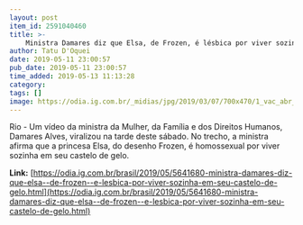 ```yaml
---
layout: post
item_id: 2591040460
title: >-
    Ministra Damares diz que Elsa, de Frozen, é lésbica por viver sozinha em seu castelo de gelo
author: Tatu D'Oquei
date: 2019-05-11 23:00:57
pub_date: 2019-05-11 23:00:57
time_added: 2019-05-13 11:13:28
category: 
tags: []
image: https://odia.ig.com.br/_midias/jpg/2019/03/07/700x470/1_vac_abr_01031912335-10080530.jpg
---
```


Rio - Um vídeo da ministra da Mulher, da Família e dos Direitos Humanos, Damares Alves, viralizou na tarde deste sábado. No trecho, a ministra afirma que a princesa Elsa, do desenho Frozen, é homossexual por viver sozinha em seu castelo de gelo.

**Link:** [https://odia.ig.com.br/brasil/2019/05/5641680-ministra-damares-diz-que-elsa--de-frozen--e-lesbica-por-viver-sozinha-em-seu-castelo-de-gelo.html](https://odia.ig.com.br/brasil/2019/05/5641680-ministra-damares-diz-que-elsa--de-frozen--e-lesbica-por-viver-sozinha-em-seu-castelo-de-gelo.html)

